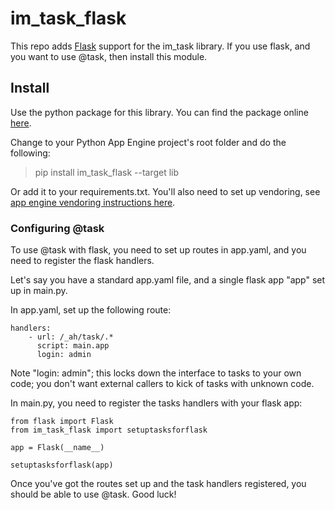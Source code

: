 # im_task_flask
This repo adds [Flask](http://flask.pocoo.org/) support for the im_task library. If you use flask, and you want to use @task, then install this module.
 
## Install

Use the python package for this library. You can find the package online [here](https://pypi.python.org/pypi/im_task_flask).

Change to your Python App Engine project's root folder and do the following:

> pip install im_task_flask --target lib

Or add it to your requirements.txt. You'll also need to set up vendoring, see [app engine vendoring instructions here](https://cloud.google.com/appengine/docs/python/tools/using-libraries-python-27).

### Configuring @task

To use @task with flask, you need to set up routes in app.yaml, and you need to register the flask handlers. 

Let's say you have a standard app.yaml file, and a single flask app "app" set up in main.py.

In app.yaml, set up the following route:

	handlers:
		- url: /_ah/task/.*
		  script: main.app
		  login: admin

Note "login: admin"; this locks down the interface to tasks to your own code; you don't want external callers to kick of tasks with unknown code.

In main.py, you need to register the tasks handlers with your flask app:

	from flask import Flask
	from im_task_flask import setuptasksforflask

	app = Flask(__name__)

	setuptasksforflask(app)

Once you've got the routes set up and the task handlers registered, you should be able to use @task. Good luck!	
